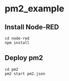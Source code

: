 # pm2_example

## Install Node-RED

```
cd node-red
npm install
```

## Deploy pm2

```
cd pm2
pm2 start pm2.json
```
